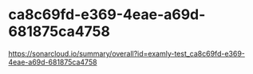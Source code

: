 # ca8c69fd-e369-4eae-a69d-681875ca4758
https://sonarcloud.io/summary/overall?id=examly-test_ca8c69fd-e369-4eae-a69d-681875ca4758
